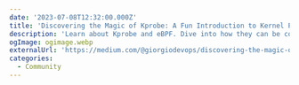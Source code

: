 ```yaml
---
date: '2023-07-08T12:32:00.000Z'
title: 'Discovering the Magic of Kprobe: A Fun Introduction to Kernel Probing'
description: 'Learn about Kprobe and eBPF. Dive into how they can be combined to build custom debugging tools, performance profilers, security monitors'
ogImage: ogimage.webp
externalUrl: 'https://medium.com/@giorgiodevops/discovering-the-magic-of-kprobe-a-fun-introduction-to-kernel-probing-b18d81760703'
categories:
  - Community
---
```

